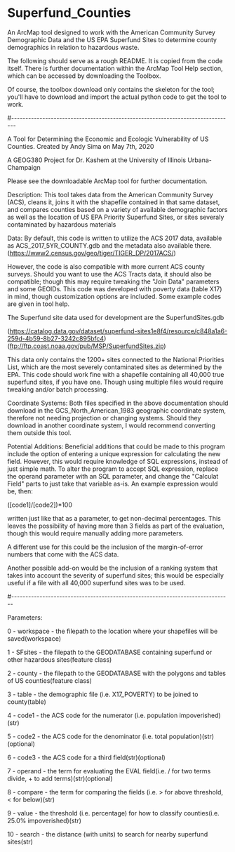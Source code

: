 # Superfund_Counties
An ArcMap tool designed to work with the American Community Survey Demographic Data and the US EPA Superfund Sites to determine county demographics in relation to hazardous waste.

The following should serve as a rough README.  It is copied from the code itself.
There is further documentation within the ArcMap Tool Help section, which can be accessed by downloading the Toolbox.

Of course, the toolbox download only contains the skeleton for the tool; you'll have to download and import the actual python code to get the tool to work.

#-------------------------------------------------------------------------------

A Tool for Determining the Economic and Ecologic Vulnerability of US Counties.  Created by Andy Sima on May 7th, 2020

A GEOG380 Project for Dr. Kashem at the University of Illinois Urbana-Champaign

Please see the downloadable ArcMap tool for further documentation.

Description: This tool takes data from the American Community Survey (ACS), cleans it, joins it with the shapefile contained in that same dataset, and compares counties based on a variety of available demographic factors as well as the location of US EPA Priority Superfund Sites, or sites severaly contaminated by hazardous materials 

Data: By default, this code is written to utilize the ACS 2017 data, available as ACS_2017_5YR_COUNTY.gdb and the metadata also available there.  (https://www2.census.gov/geo/tiger/TIGER_DP/2017ACS/)

However, the code is also compatible with more current ACS county surveys. Should you want to use the ACS Tracts data, it should also be compatible; though this may require tweaking the "Join Data" parameters and some GEOIDs. This code was developed with poverty data (table X17) in mind, though customization options are included.  Some example codes are given in tool help.

The Superfund site data used for development are the SuperfundSites.gdb

(https://catalog.data.gov/dataset/superfund-sites1e8f4/resource/c848a1a6-259d-4b59-8b27-3242c895bfc4)
(ftp://ftp.coast.noaa.gov/pub/MSP/SuperfundSites.zip)

This data only contains the 1200+ sites connected to the National Priorities List, which are the most severely contaminated sites as determined by the EPA. This code should work fine with a shapefile containing all 40,000 true superfund sites, if you have one. Though using multiple files would require tweaking and/or batch processing. 

Coordinate Systems: Both files specified in the above documentation should download in the GCS_North_American_1983 geographic coordinate system, therefore not needing projection or changing systems.  Should they download in another coordinate system, I would recommend converting them outside this tool.

Potential Additions: Beneficial additions that could be made to this program include the option of entering a unique expression for calculating the new field.  However, this would require knowledge of SQL expressions, instead of just simple math.  To alter the program to accept SQL expression, replace the operand parameter with an SQL parameter, and change the "Calculat Field" parts to just take that variable as-is.  An example expression would be, then:

([code1]/[code2])*100

written just like that as a parameter, to get non-decimal percentages. This leaves the possibility of having more than 3 fields as part of the evaluation, though this would require manually adding more parameters.

A different use for this could be the inclusion of the margin-of-error numbers that come with the ACS data.

Another possible add-on would be the inclusion of a ranking system that takes into account the severity of superfund sites; this would be especially useful if a file with all 40,000 superfund sites was to be used.

#------------------------------------------------------------------------------

Parameters:

0 - workspace - the filepath to the location where your shapefiles will be saved(workspace)

1 - SFsites - the filepath to the GEODATABASE containing superfund or other hazardous sites(feature class)

2 - county - the filepath to the GEODATABASE with the polygons and tables of US counties(feature class)

3 - table - the demographic file (i.e. X17_POVERTY) to be joined to county(table)

4 - code1 - the ACS code for the numerator (i.e. population impoverished)(str)

5 - code2 - the ACS code for the denominator (i.e. total population)(str)(optional)

6 - code3 - the ACS code for a third field(str)(optional)

7 - operand - the term for evaluating the EVAL field(i.e. / for two terms divide, + to add terms)(str)(optional)

8 - compare - the term for comparing the fields (i.e. > for above threshold, < for below)(str)

9 - value - the threshold (i.e. percentage) for how to classify counties(i.e. 25.0% impoverished)(str)

10 - search - the distance (with units) to search for nearby superfund sites(str)
